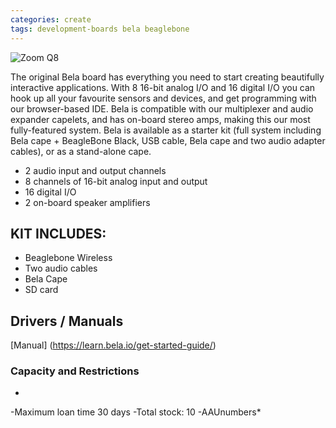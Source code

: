 ```yaml
---
categories: create
tags: development-boards bela beaglebone
---
```

![Zoom Q8](../../assets/images/equip/bela.png)

The original Bela board has everything you need to start creating beautifully interactive applications. With 8 16-bit analog I/O and 16 digital I/O you can hook up all your favourite sensors and devices, and get programming with our browser-based IDE. Bela is compatible with our multiplexer and audio expander capelets, and has on-board stereo amps, making this our most fully-featured system. Bela is available as a starter kit (full system including Bela cape + BeagleBone Black, USB cable, Bela cape and two audio adapter cables), or as a stand-alone cape.

- 2 audio input and output channels
- 8 channels of 16-bit analog input and output
- 16 digital I/O
- 2 on-board speaker amplifiers

## KIT INCLUDES:
- Beaglebone Wireless
- Two audio cables
- Bela Cape
- SD card

## Drivers / Manuals

[Manual]
(https://learn.bela.io/get-started-guide/)

### Capacity and Restrictions

*
-Maximum loan time 30 days
-Total stock: 10
-AAUnumbers*
